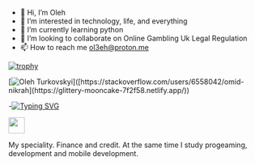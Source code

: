 - 👋 Hi, I’m Oleh 
- 👀 I’m interested in technology, life, and everything
- 🌱 I’m currently learning python
- 💞️ I’m looking to collaborate on Online Gambling Uk Legal Regulation
- 📫 How to reach me ol3eh@proton.me

[![trophy](https://github-profile-trophy.vercel.app/?username=ryo-ma)](https://github.com/ryo-ma/github-profile-trophy)

[![Oleh Turkovskyi]([[https://github-readme-stackoverflow.vercel.app/?userID=6558042](https://glittery-mooncake-7f2f58.netlify.app/)](https://glittery-mooncake-7f2f58.netlify.app/)](https://github.com/ol333eh))]([https://stackoverflow.com/users/6558042/omid-nikrah](https://glittery-mooncake-7f2f58.netlify.app/)) 

-[![Typing SVG](https://readme-typing-svg.herokuapp.com?color=%2336BCF7&lines=Hi+I'm+Oleh+Turkovskyi)](https://git.io/typing-svg)


<img src="https://github.com/blackcater/blackcater/raw/main/images/Hi.gif" height="32"/></h1>

<!---

 is a ✨ special ✨ repository because its `README.md` (this file) appears on your GitHub profile.
You can click the Preview link to take a look at your changes.
--->
 My speciality. Finance and credit. At the same time I study progeaming, development and mobile development.



